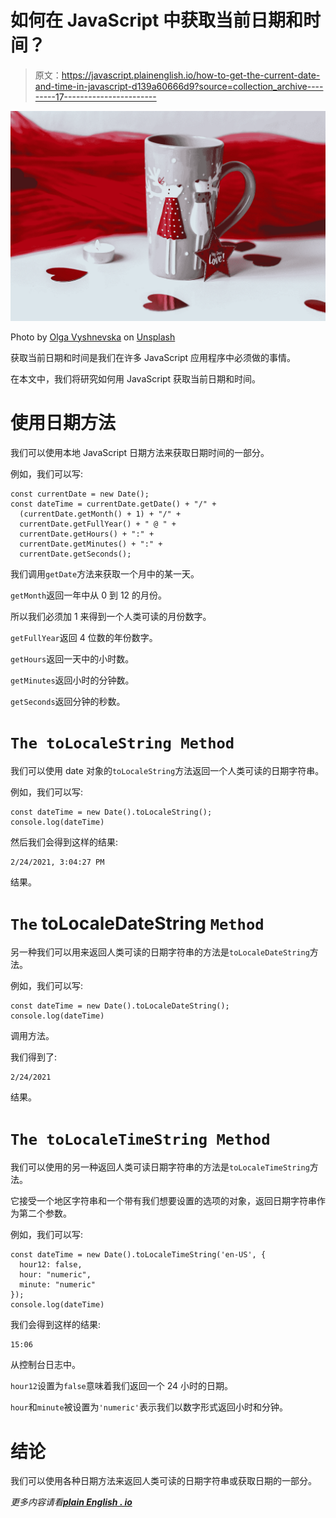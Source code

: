 # 如何在 JavaScript 中获取当前日期和时间？

> 原文：<https://javascript.plainenglish.io/how-to-get-the-current-date-and-time-in-javascript-d139a60666d9?source=collection_archive---------17----------------------->

![](img/df7b20ea2e235b9eaff8b56dfa01dc11.png)

Photo by [Olga Vyshnevska](https://unsplash.com/@vyshnevska?utm_source=medium&utm_medium=referral) on [Unsplash](https://unsplash.com?utm_source=medium&utm_medium=referral)

获取当前日期和时间是我们在许多 JavaScript 应用程序中必须做的事情。

在本文中，我们将研究如何用 JavaScript 获取当前日期和时间。

# 使用日期方法

我们可以使用本地 JavaScript 日期方法来获取日期时间的一部分。

例如，我们可以写:

```
const currentDate = new Date();
const dateTime = currentDate.getDate() + "/" +
  (currentDate.getMonth() + 1) + "/" +
  currentDate.getFullYear() + " @ " +
  currentDate.getHours() + ":" +
  currentDate.getMinutes() + ":" +
  currentDate.getSeconds();
```

我们调用`getDate`方法来获取一个月中的某一天。

`getMonth`返回一年中从 0 到 12 的月份。

所以我们必须加 1 来得到一个人类可读的月份数字。

`getFullYear`返回 4 位数的年份数字。

`getHours`返回一天中的小时数。

`getMinutes`返回小时的分钟数。

`getSeconds`返回分钟的秒数。

# `The toLocaleString Method`

我们可以使用 date 对象的`toLocaleString`方法返回一个人类可读的日期字符串。

例如，我们可以写:

```
const dateTime = new Date().toLocaleString();
console.log(dateTime)
```

然后我们会得到这样的结果:

```
2/24/2021, 3:04:27 PM
```

结果。

# `The` toLocaleDateString `Method`

另一种我们可以用来返回人类可读的日期字符串的方法是`toLocaleDateString`方法。

例如，我们可以写:

```
const dateTime = new Date().toLocaleDateString();
console.log(dateTime)
```

调用方法。

我们得到了:

```
2/24/2021
```

结果。

# `The toLocaleTimeString Method`

我们可以使用的另一种返回人类可读日期字符串的方法是`toLocaleTimeString`方法。

它接受一个地区字符串和一个带有我们想要设置的选项的对象，返回日期字符串作为第二个参数。

例如，我们可以写:

```
const dateTime = new Date().toLocaleTimeString('en-US', {
  hour12: false,
  hour: "numeric",
  minute: "numeric"
});
console.log(dateTime)
```

我们会得到这样的结果:

```
15:06
```

从控制台日志中。

`hour12`设置为`false`意味着我们返回一个 24 小时的日期。

`hour`和`minute`被设置为`'numeric'`表示我们以数字形式返回小时和分钟。

# 结论

我们可以使用各种日期方法来返回人类可读的日期字符串或获取日期的一部分。

*更多内容请看*[***plain English . io***](http://plainenglish.io/)